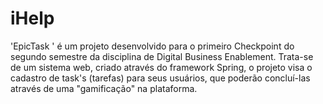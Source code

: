 # iHelp
'EpicTask ' é um projeto desenvolvido para o primeiro Checkpoint do segundo semestre da disciplina de Digital Business Enablement. Trata-se de um sistema web, criado através do framework Spring, o projeto visa o cadastro de task's (tarefas) para seus usuários, que poderão concluí-las através de uma "gamificação" na plataforma.
